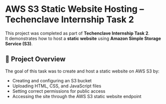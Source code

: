 # AWS S3 Static Website Hosting – Techenclave Internship Task 2

This project was completed as part of **Techenclave Internship Task 2**.  
It demonstrates how to host a **static website** using **Amazon Simple Storage Service (S3)**.

## 🚀 Project Overview
The goal of this task was to create and host a static website on AWS S3 by:
- Creating and configuring an S3 bucket
- Uploading HTML, CSS, and JavaScript files
- Setting correct permissions for public access
- Accessing the site through the AWS S3 static website endpoint

